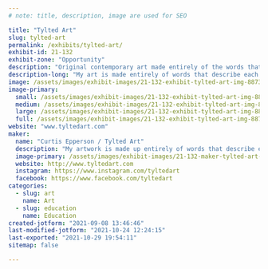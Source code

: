 ```yaml
---
# note: title, description, image are used for SEO

title: "Tylted Art"
slug: tylted-art
permalink: /exhibits/tylted-art/
exhibit-id: 21-132
exhibit-zone: "Opportunity"
description: "Original contemporary art made entirely of the words that describe the art."
description-long: "My art is made entirely of words that describe each art piece. I carefully research each art piece, finding the perfect words and phrase to describe the art, and then strategically place these words to create the art. "
image: /assets/images/exhibit-images/21-132-exhibit-tylted-art-img-8873-large.jpg
image-primary: 
  small: /assets/images/exhibit-images/21-132-exhibit-tylted-art-img-8873-small.jpg
  medium: /assets/images/exhibit-images/21-132-exhibit-tylted-art-img-8873-medium.jpg
  large: /assets/images/exhibit-images/21-132-exhibit-tylted-art-img-8873-large.jpg
  full: /assets/images/exhibit-images/21-132-exhibit-tylted-art-img-8873-full.jpg
website: "www.tyltedart.com"
maker: 
  name: "Curtis Epperson / Tylted Art"
  description: "My artwork is made up entirely of words that describe each piece of art... I take the words that describe the art, and use those words to create the art!"
  image-primary: /assets/images/exhibit-images/21-132-maker-tylted-art-tylted-art-logo-black-and-white-medium.png
  website: http://www.tyltedart.com
  instagram: https://www.instagram.com/tyltedart
  facebook: https://www.facebook.com/tyltedart
categories: 
  - slug: art
    name: Art
  - slug: education
    name: Education
created-jotform: "2021-09-08 13:46:46"
last-modified-jotform: "2021-10-24 12:24:15"
last-exported: "2021-10-29 19:54:11"
sitemap: false

---
```

